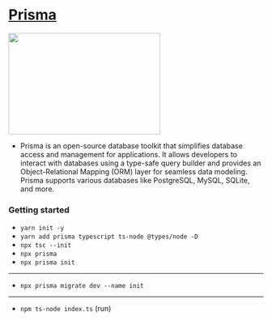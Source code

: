 # [Prisma](https://www.prisma.io/docs/getting-started/setup-prisma/start-from-scratch/relational-databases-typescript-postgresql)

<img src='https://cdn.worldvectorlogo.com/logos/prisma-2.svg' width='300' height='200'>

- Prisma is an open-source database toolkit that simplifies database access and management for applications. It allows developers to interact with databases using a type-safe query builder and provides an Object-Relational Mapping (ORM) layer for seamless data modeling. Prisma supports various databases like PostgreSQL, MySQL, SQLite, and more.

### Getting started

- `yarn init -y`
- `yarn add prisma typescript ts-node @types/node -D`
- `npx tsc --init`
- `npx prisma`
- `npx prisma init`

---

- `npx prisma migrate dev --name init`

---

- `npm ts-node index.ts` (run)

